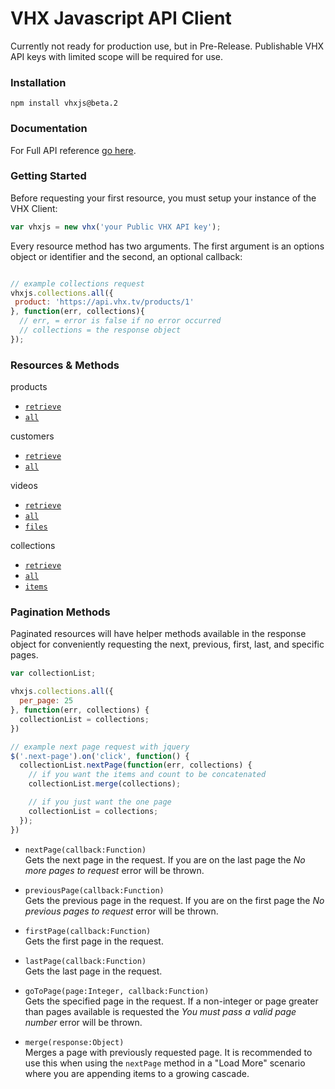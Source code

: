 # VHX Javascript API Client

Currently not ready for production use, but in Pre-Release. Publishable VHX API keys with limited scope will be required for use.

### Installation

`npm install vhxjs@beta.2`

### Documentation

For Full API reference [go here](http://dev.vhx.tv/docs/api?javascript).

### Getting Started

Before requesting your first resource, you must setup your instance of the VHX Client:

```js
var vhxjs = new vhx('your Public VHX API key');
```

Every resource method has two arguments. The first argument is an options object or identifier and the second, an optional callback:

```js

// example collections request
vhxjs.collections.all({
 product: 'https://api.vhx.tv/products/1'
}, function(err, collections){
  // err, = error is false if no error occurred
  // collections = the response object
});
```

### Resources & Methods

products
  * [`retrieve`](http://dev.vhx.tv/docs/api/?javascript#product-retrieve)
  * [`all`](http://dev.vhx.tv/docs/api/?javascript#product-list)

customers
  * [`retrieve`](http://dev.vhx.tv/docs/api/?javascript#customer-retrieve)
  * [`all`](http://dev.vhx.tv/docs/api/?javascript#customer-list)

videos
  * [`retrieve`](http://dev.vhx.tv/docs/api?javascript#videos-get)
  * [`all`](http://dev.vhx.tv/docs/api?javascript#videos-list)
  * [`files`](http://dev.vhx.tv/docs/api/?javascript#videos-list-files)

collections
  * [`retrieve`](http://dev.vhx.tv/docs/api?javascript#collections-retrieve)
  * [`all`](http://dev.vhx.tv/docs/api?javascript#collections-list)
  * [`items`](http://dev.vhx.tv/docs/api?javascript#collection-items-list)


### Pagination Methods
Paginated resources will have helper methods available in the response object for conveniently requesting the next, previous, first, last, and specific pages.

```javascript
var collectionList;

vhxjs.collections.all({
  per_page: 25
}, function(err, collections) {
  collectionList = collections;
})

// example next page request with jquery
$('.next-page').on('click', function() {
  collectionList.nextPage(function(err, collections) {
    // if you want the items and count to be concatenated
    collectionList.merge(collections);

    // if you just want the one page
    collectionList = collections;
  });
})
```

* `nextPage(callback:Function)`<br>
Gets the next page in the request. If you are on the last page the *No more pages to request* error will be thrown.

* `previousPage(callback:Function)`<br>
Gets the previous page in the request. If you are on the first page the *No previous pages to request* error will be thrown.

* `firstPage(callback:Function)`<br>
Gets the first page in the request.

* `lastPage(callback:Function)`<br>
Gets the last page in the request.

* `goToPage(page:Integer, callback:Function)`<br>
Gets the specified page in the request. If a non-integer or page greater than pages available is requested the *You must pass a valid page number* error will be thrown.

* `merge(response:Object)`<br>
Merges a page with previously requested page. It is recommended to use this when using the `nextPage` method in a "Load More" scenario where you are appending items to a growing cascade.
